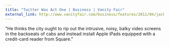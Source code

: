 ```yaml
---
title: "Twitter Was Act One | Business | Vanity Fair"
external_link: http://www.vanityfair.com/business/features/2011/04/jack-dorsey-201104?printable=true
---
```

"He thinks the city ought to rip out the intrusive, noisy, balky video screens
in the backseats of cabs and instead install Apple iPads equipped with a
credit-card reader from Square."

